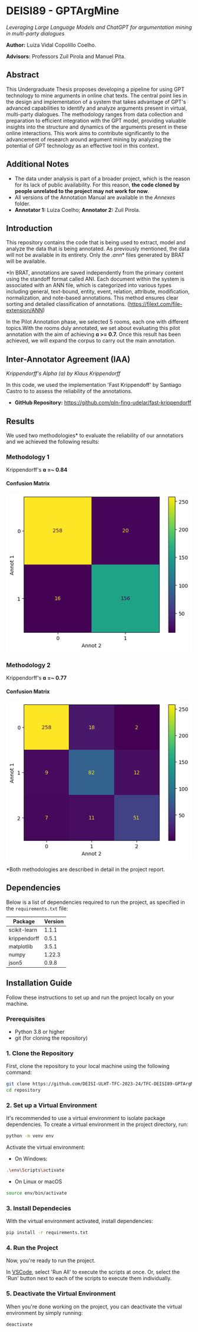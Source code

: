 # DEISI89 - GPTArgMine
*Leveraging Large Language Models and ChatGPT for argumentation mining in multi-party dialogues*

**Author:** Luiza Vidal Copolillo Coelho.

**Advisors:** Professors Zuil Pirola and Manuel Pita.

## Abstract
This Undergraduate Thesis proposes developing a pipeline for using GPT technology to mine arguments in online chat texts. The central point lies in the design and implementation of a system that takes advantage of GPT's advanced capabilities to identify and analyze arguments present in virtual, multi-party dialogues. The methodology ranges from data collection and preparation to efficient integration with the GPT model, providing valuable insights into the structure and dynamics of the arguments present in these online interactions. This work aims to contribute significantly to the advancement of research around argument mining by analyzing the potential of GPT technology as an effective tool in this context.

## Additional Notes
- The data under analysis is part of a broader project, which is the reason for its lack of public availability. For this reason, **the code cloned by people unrelated to the project may not work for now**.
- All versions of the Annotation Manual are available in the *Annexes* folder.
- **Annotator 1:** Luiza Coelho; **Annotator 2:** Zuil Pirola.

## Introduction
This repository contains the code that is being used to extract, model and analyze the data that is being annotated. As previously mentioned, the data will not be available in its entirety. Only the *.ann** files generated by BRAT will be available.

*In BRAT, annotations are saved independently from the primary content using the standoff format called ANI. Each document within the system is associated with an ANN file, which is categorized into various types including general, text-bound, entity, event, relation, attribute, modification, normalization, and note-based annotations. This method ensures clear sorting and detailed classification of annotations. (https://filext.com/file-extension/ANN)

In the Pilot Annotation phase, we selected 5 rooms, each one with different topics.With the rooms duly annotated, we set about evaluating this pilot annotation with the aim of achieving **ɑ >= 0.7.** Once this result has been achieved, we will expand the corpus to carry out the main annotation.

## Inter-Annotator Agreement (IAA)
*Krippendorff's Alpha (ɑ) by Klaus Krippendorff*

In this code, we used the implementation 'Fast Krippendoff' by Santiago Castro to to assess the reliability of the annotations. 
- **GitHub Repository:** https://github.com/pln-fing-udelar/fast-krippendorff

## Results
We used two methodologies* to evaluate the reliability of our annotatiors and we achieved the following results: 
### **Methodology 1**
Krippendorff's **ɑ =~ 0.84**
#### Confusion Matrix
![Confusion Matrix Methodology 1](assets/matrix1.png)
### **Methodology 2**
Krippendorff's **ɑ =~ 0.77**
#### Confusion Matrix
![Confusion Matrix Methodology 1](assets/matrix2.png)

*Both methodologies are described in detail in the project report.

## Dependencies

Below is a list of dependencies required to run the project, as specified in the `requirements.txt` file:

| Package        | Version |
|----------------|---------|
| scikit-learn   | 1.1.1   |
| krippendorff   | 0.5.1   |
| matplotlib     | 3.5.1   |
| numpy          | 1.22.3  |
| json5          | 0.9.8   |  

## Installation Guide

Follow these instructions to set up and run the project locally on your machine.

### Prerequisites

- Python 3.8 or higher
- git (for cloning the repository)

### 1. Clone the Repository

First, clone the repository to your local machine using the following command:

```bash
git clone https://github.com/DEISI-ULHT-TFC-2023-24/TFC-DEISI89-GPTArgMine.git
cd repository
```

### 2. Set up a Virtual Environment

It's recommended to use a virtual environment to isolate package dependencies. To create a virtual environment in the project directory, run:

```bash
python -m venv env
```

Activate the virtual environment:
- On Windows:
```bash
.\env\Scripts\activate
```

- On Linux or macOS
```bash
source env/bin/activate
```
### 3. Install Dependecies

With the virtual environment activated, install dependencies:
```bash
pip install -r requirements.txt
```

### 4. Run the Project

Now, you're ready to run the project.

In [VSCode](https://code.visualstudio.com/download), select 'Run All' to execute the scripts at once. Or, select the 'Run' button next to each of the scripts to execute them individually.

### 5. Deactivate the Virtual Environment

When you're done working on the project, you can deactivate the virtual environment by simply running:

```bash
deactivate
```
